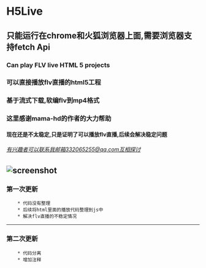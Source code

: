 # H5Live
## 只能运行在chrome和火狐浏览器上面,需要浏览器支持fetch Api
### Can play FLV  live  HTML 5 projects
### 可以直接播放flv直播的html5工程
### 基于流式下载,软编flv到mp4格式
### 这里感谢mama-hd的作者的大力帮助
#### 现在还是不太稳定,只是证明了可以播放flv直播,后续会解决稳定问题

###### 有兴趣者可以联系我邮箱332065255@qq.com互相探讨
![screenshot](http://gao11.cn/img/1.jpg)
-----------------------------------------
### 第一次更新
		* 代码没有整理
		* 后续将html里面的播放代码整理到js中
		* 解决flv直播的不稳定情况
------------------------------------
### 第二次更新
		* 代码分离
		* 增加注释